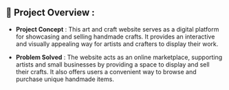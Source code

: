 ## 📜 Project Overview :

- **Project Concept** : This art and craft website serves as a digital platform for showcasing and selling handmade crafts. It provides an interactive and visually appealing way for artists and crafters to display their work.

- **Problem Solved** : The website acts as an online marketplace, supporting artists and small businesses by providing a space to display and sell their crafts. It also offers users a convenient way to browse and purchase unique handmade items.
